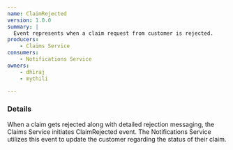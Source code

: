 ```yaml
---
name: ClaimRejected
version: 1.0.0
summary: |
  Event represents when a claim request from customer is rejected.
producers:
    - Claims Service
consumers:
    - Notifications Service
owners:
    - dhiraj
    - mythili

---
```


### Details

When a claim gets rejected along with detailed rejection messaging, the Claims Service initiates ClaimRejected event. The Notifications Service utilizes this event to update the customer regarding the status of their claim.

<NodeGraph title="Consumer / Producer Diagram" />

<Schema />
